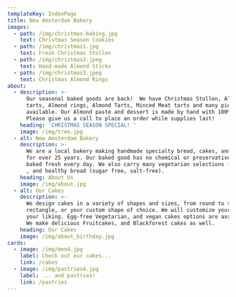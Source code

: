 ```yaml
---
templateKey: IndexPage
title: New Amsterdam Bakery
images:
  - path: /img/christmas-baking.jpg
    text: Christmas Season Cookies
  - path: /img/christmas1.jpg
    text: Fresh Christmas Stollen
  - path: /img/christmas2.jpeg
    text: Hand-made Almond Sticks
  - path: /img/christmas3.jpeg
    text: Christmas Almond Rings
about:
  - description: >-
      Our seasonal baked goods are back!  We have Christmas Stollen, Almond
      tarts, Almond rings, Almond Tarts, Minced Meat tarts and many pies
      available. Our Almond paste and dessert is made by hand with 100% almonds.
      Please give us a call to place an order while supplies last!
    heading: 'CHRISTMAS SEASON SPECIAL! '
    image: /img/tree.jpg
  - alt: New Amsterdam Bakery
    description: >-
      We are a local bakery making handmade specialty bread, cakes, and cookies
      for over 25 years. Our baked good has no chemical or preservatives and
      baked fresh every day. We also carry many vegetarian selections (egg-free)
      , and healthy bread (sugar free, salt-free).
    heading: About Us
    image: /img/about.jpg
  - alt: Our Cakes
    description: >-
      We design cakes in a variety of shapes and sizes, from round to square or
      rectangle, or your custom shape of choice. We will customize your cake to
      your liking. Egg-free Vegetarian, and vegan cakes options are available.
      We make delicious Fruitcakes, and Blackforest cakes as well.
    heading: Our Cakes
    image: /img/about_birthday.jpg
cards:
  - image: /img/men4.jpg
    label: Check out our cakes...
    link: /cakes
  - image: /img/pastries4.jpg
    label: ... and pastries!
    link: /pastries
---
```


